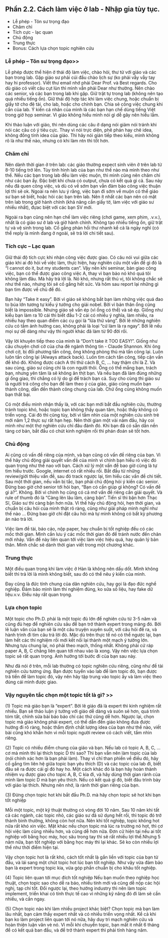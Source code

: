 ## Phần 2.2. Cách làm việc ở lab - Nhập gia tùy tục.

- Lễ phép - Tôn sư trọng đạo
- Chăm chỉ
- Tích cực - lạc quan
- Chủ động
- Trung thực
- Bonus: Cách lựa chọn topic nghiên cứu

### Lễ phép – Tôn sư trọng đạo>>
Lễ phép được thể hiện ở thái độ làm việc, chào hỏi, thư từ với giáo và các bạn trong lab. Gặp giáo sư phải cúi đầu chào lịch sự (ko phải vẫy vẫy tay hay hi professor). Viết thư email nhớ phải Dear Prof. và Best regards. Cho dù giáo có viết câu cụt lủn thì mình vẫn phải Dear như thường. Nên chào các senior, và các bạn trong lab khi gặp. Giữ trật tự trong lab (không nên tạo quá nhiều tiếng ồn). Giữ thái độ hợp tác khi làm việc chung, hoặc chuẩn bị giấy tờ cho đê tài, cho lab, hoặc cho chính bạn. Chia sẻ công việc chung khi cần của lab. Ý kiến cá nhân của mình là các bạn hạn chế dùng tiếng Việt trong giờ họp seminar. Vì giáo không hiểu mình nói gì dễ gây nên hiểu lầm.

Khi thảo luận với giáo, thì nên dùng các câu ở dạng nói giảm nói tránh khi nói các câu có ý tiêu cực. Thay vì nói trực diện, phê phán hay chê idea, không đồng tính idea của giáo. Thì hãy nói gián tiếp theo kiểu, mình không rõ là như thế nào, nhưng có khi làm ntn thì tốt hơn.

### Chăm chỉ 
Nên dành thời gian ở trên lab: các giáo thường expect sinh viên ở trên lab từ 8-10 tiếng trở lên. Tùy tính hình lab của bạn như thế nào mà mình theo như thế. Nếu các bạn trong lab đều làm việc muộn, thì mình cũng nên chăm chỉ như các bạn ấy. Đặc biệt khi chưa có output, chưa có kết quả gì cả. Sau này nếu đã quen công việc, và dù có về sớm bạn vẫn đảm bảo công việc thuận lợi thì sẽ ok. Ngoài ra nên lưu ý rằng, việc bạn đi sớm về muộn có thể giáo sư bạn sẽ biết, hoặc hỏi các bạn trên lab. Nên ít nhất các bạn nên có mặt trên lab trong giờ hành chính (khả năng cần giấy tờ, làm việc với giáo sư nhiều nhất), đựac biệt với các bạn SV mới.

Ngoài ra bạn cũng nên hạn chế làm việc riêng (chơi game, xem phim, .v.v.), nhất là có giáo sư ở lab và giờ hành chính. Không tạo nhiều tiếng ồn, giữ trật tự và vệ sinh trong lab. Cố gắng phản hồi thư nhanh kể cả là ngày nghỉ (có thể reply là mình đang ở ngoài, sẽ trả lời chi tiết sau).

### Tích cực – Lạc quan 
Giữ thái độ tích cực khi nhận công việc được giao. Có câu nói vui giữa các giáo khi ai đó hỏi về việc làm, thực hiện, hay nghiên cứu một vấn đề gì đó là “I cannot do it, but my students can”. Vậy nên khi seminar, bàn giao công việc, bạn có thể được giao công việc A, thay vì bạn bảo nó khó quá tôi không làm đâu. Mà hãy trả lời là. Nó khó, nhưng rất thú vị, tôi không chắc sẽ như thế nào, nhưng tôi sẽ cố gắng hết sức. Và hôm sau report lại những gì bạn tìm được về chủ đề đó.

Bạn hãy “Take it easy”. Bởi vì giáo sẽ không bắt bạn làm những việc quá đao to búa lớn tương tự kiểu ý tưởng cho giải nobel. Bởi vì bản thân ổng cũng biết là impossible. Nhưng giáo sẽ vấn ép (vì ổng có thể) và sẽ ép. Giống như kiểu bạn làm ra 10 cái thì biết đầu 1-2 cái có nhiều ý nghĩa, làm nhiều, ra nhiều hay theo quan điểm các cụ gọi là “lửa thử vàng”. Bởi lẽ những nghiên cứu có tầm ảnh hưởng cao, không phải là loại “cứ làm là ra ngay”. Bởi lẽ nếu mọi sự dễ dàng như vậy thì người khác đã làm từ 90 đời rồi.

Vậy lời khuyên tiếp theo của mình là “Don’t take it TOO EASY!”. Giống như câu chuyện chơi cờ của cha đẻ ngành thông tin - Claude Shannon. Khi ông chơi cờ, bị đối phương tấn công, ông không phòng thủ mà tấn công lại. Luôn luôn tấn công lại (Always attack back). Luôn tìm cách tấn công, tiếp cận vấn đề khó đó. Không được cách A thì thử cách B, C, … hay thậm chí là Z. 
Và sau cùng, giáo sư cũng chỉ là con người thôi. Ổng có thể mắng bạn, trách bạn, nhưng yên tâm là sẽ không ăn thịt bạn. Và nếu bạn đã làm đúng những gì ổng giao, thì chẳng có lý do gì để trách bạn cả. Suy cho cùng thì giáo sư là người trả công cho bạn để làm theo ý của giáo, giáo cũng muốn bạn thành công, dẫn đến thành công chung của lab. Chứ ổng cũng không muốn bạn thất bại.

Có một điều mình nhận thấy là, với các bạn mới bắt đầu nghiên cứu, thường tránh topic khó, hoặc topic bạn không thấy quan tâm, hoặc thấy không có triển vọng. Cái đó thì cũng tùy, bởi vì tầm nhìn của một nghiên cứu sinh trẻ mới năm 1,2 thực sự rất hạn hẹp. Nên thời gian một vài năm đầu, hãy coi mình như một thợ nghiên cứu chỉ đâu đánh đó. Khi bạn đã có sẵn dần nền tảng cơ bản, bắt đầu có chút kinh nghiệm rồi thì phán đoán sẽ tốt hơn.

### Chủ động 
Ai cũng có vấn đề riêng của mình, và bạn cũng có vấn đề riêng của bạn. Vì thế hãy chủ động giải quyết vấn đề của mình vì chính bạn hiểu rõ việc đó quan trọng như thế nao với bạn. Cách xử lý một vấn đề bao giờ cũng là tự tìm hiểu trước. Google, internet có rất nhiều rồi. Bắt đầu từ những review/giới thiệu vấn đề, sau đó track ngược lại, tìm hiểu các vấn đề chi tiết. 
Sau một thời gian, nếu vẫn bị tắc, bạn phải chủ động hỏi ý kiến các senior. Đừng bao giờ chờ senior tới hỏi bạn, “Bạn có cần giúp gì không? Có vấn đề gì à?”. Không. Bởi vì chính họ cũng có cả mớ vấn đề riêng cần giải quyết. Và rule of thumb đó là “Càng lên lâu lăm, càng bận”. Tiến sĩ thì bận hơn Thạc Sĩ, Giáo sư thì càng bận hơn nữa. Vì thế hãy chủ động hỏi, hẹn thời gian, và chuẩn bị câu hỏi của mình thật rõ ràng, cũng như giải pháp mình nghĩ như thế nào … Đừng bao giờ chỉ đặt câu hỏi mà tự mình không có bất kỳ phương án nào trả lời.

Việc làm đề tài, báo cáo, nộp paper, hay chuẩn bị tốt nghiệp đều có các mốc thời gian. Mình cần lưu ý các mốc thời gian đó để tránh nước đến chân mới nhảy. Vấn đề này liên quan tới việc làm việc hiệu quả, hay quản lý bản thân. Mình chắc sẽ dành thời gian viết trong một chương khác.

### Trung thực 
Một điều quan trọng khi làm việc ở Hàn là không nên dấu dốt. Mình không biết thì trả lời là mình không biết, sau đó có thể nêu ý kiến của mình.

Đay cũng là đức tính chung của dân nghiên cứu, hay gọi là đạo đức nghề nghiệp. Đảm bảo mình làm thí nghiệm đúng, ko sửa số liệu, hay fake dữ liệu.v.v. Điều này rất quan trọng.

### Lựa chọn topic 
Một topic cho Ph.D. phải là một topic đủ lớn để nghiên cứu từ 3-5 năm và cũng đủ hẹp để nghiên cứu sâu để bạn trở thành expert trong mảng đó. Bởi lẽ luận văn của bạn sẽ là một câu truyện xuyên suốt, với câu hỏi đề ra, và hành trình đi tìm câu trả lời đó. Mặc dù trên thực tế nó có thể ngược lại, bạn làm hết các thí nghiệm rồi mới kết nối lại thành một mạch ý tưởng lớn. Nhưng tựu chung lại, nó phải theo mạch, thống nhất. Không phải cứ ráp paper A, B, C chẳng liên quan tới nhau vào là xong. Vậy nên việc lựa chọn topic sẽ rất quan trọng. Ảnh hưởng tới bước đi của bạn sau này.

Như đã nói ở trên, mỗi lab thường có topic nghiên cứu riêng, cũng như đề tài nghiên cứu tương ứng. Bạn được tuyển vào lab để làm topic đó, bạn được trả tiền để làm topic đó, vậy nên hãy tập trung vào topic ấy và làm việc theo đúng cái mình được giao.

### Vậy nguyên tắc chọn một topic tốt là gì? >>

(1) Topic mà giáo bạn là “expert”.
Bởi lẽ giáo đã là expert thì kinh nghiệm rất nhiều. Bạn sẽ thảo luận ý tưởng với giáo dễ dàng và suôn sẻ hơn, quá trình tóm tắt, chỉnh sửa bài báo báo chí các thứ cũng dễ hơn. Ngược lại, chọn topic mà giáo không phải expert, có thể dẫn đến giáo không đưa được hướng đi rõ ràng, hoặc thẩm định chất lượng idea của bạn như thế nào, viết bài cũng khó khắn hơn vì mỗi topic người review có cách viết, tầm nhìn riêng.

(2) Topic có nhiều điểm chung của giáo và bạn.
Nếu lab có topic A, B, C, … cơ mà mình thì lại thích topic D thì sao? Thì bạn vẫn nên làm topic của lab (nói chính xác hơn là bạn phải làm). Thay vì chỉ than phiền về điều đó, hãy cố gắng tìm liên hệ giữa topic bạn yêu thích (D) và các topic của lab đi, biết đâu sẽ ra được cái gì đó hay ho. Một cách khác đó là bạn hãy hoàn thành nhiệm vụ được giao cho topic A, B, C kia đi, và hãy dùng thời gian rảnh của mình làm topic D mà bạn yêu thích. Nếu có kết quả gì đó, biết đâu trình bày với giáo lại thích. Nhưng nên nhớ, là rành thời gian riêng của bạn.

(3) Đừng chọn topic hot khi bắt đầu Ph.D. mà hãy chọn topic sẽ hot khi bạn tốt nghiệp

Mỗi một topic, một kỹ thuật thường có vòng đời 10 năm. Sau 10 năm khi tất cả các ngành, các topic nhỏ, các giáo sư đã sử dụng hết rồi, thì topic đó trở thành bình thường, không còn hot nữa. Nên khi tốt nghiệp, topic không hot nữa rất khó xin việc. 
Mặt khác nếu chọn topic mà lúc ra trường nó hot, thì cơ hội việc làm cũng nhiều hơn, và cũng dễ hơn nữa. Đơn cử hiện tại nếu ai tốt nghiệp với bằng học máy, học sâu trong tay thì sẽ rất nhiều lợi thế.Nhưng 5 năm nữa, bạn tốt nghiệp với bằng học máy thì lại khác. Sẽ ko còn nhiều lợi thế như thời điểm hiện tại.

Vậy chọn topic hot là rất khó, cách tốt nhất là gắn liền với topic của bạn từ đầu, và lái sang một chút topic hot lúc bạn tốt nghiệp. Như vậy vừa đảm bảo bạn là expert trong topic kia, vừa góp phần chuẩn bị cho khâu tốt nghiệp.

(4) Topic liên quan tới mục đích tốt nghiệp
Nếu bạn muốn theo nghiệp học thuật, chọn topic sao cho dễ ra báo, nhiều tính mới và cũng dễ nộp các hội nghị, tạp chí tốt. Đổi ngược lại, theo hướng industry thì nên làm topic implement, triển khai có tính thực tế cao vì những kỹ năng đó đi làm sẽ cần nhiều, và cần ngay.

(5) Chọn topic nào khi làm nhiều project khác biệt?
Chọn topic mà bạn làm lâu nhất, bạn cảm thấy expert nhất và có nhiều triển vọng nhất. Kể cả khi bạn ko làm project liên quan tới nó nữa, hãy duy trì mạch nghiên cứu và hoàn thiện luận văn vè nó. Vì mỗi khi chuyển topic, bạn mất it nhất 6 tháng để có kết quả ban đầu, và để trở thành expert thì phải tính hàng năm.
